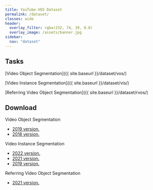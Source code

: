 ```yaml
---
title: YouTube-VOS Dataset
permalink: /dataset/
classes: wide
header:
  overlay_filter: rgba(232, 74, 39, 0.8)
  overlay_image: /assets/banner.jpg
sidebar:
  nav: "dataset"
---
```


## Tasks
[Video Object Segmentation]({{ site.baseurl }}/dataset/vos/)

[Video Instance Segmentation]({{ site.baseurl }}/dataset/vis/)

[Referring Video Object Segmentation]({{ site.baseurl }}/dataset/rvos/)


## Download
Video Object Segmentation
* [2019 version.](https://competitions.codalab.org/competitions/20127#participate-get-data)
* [2018 version.](https://competitions.codalab.org/competitions/19544#participate-get-data)

Video Instance Segmentation
* [2022 version.](https://codalab.lisn.upsaclay.fr/competitions/3410#participate-get_data)
* [2021 version.](https://competitions.codalab.org/competitions/28988#participate-get_data)
* [2019 version.](https://competitions.codalab.org/competitions/20128#participate-get_data)

Referring Video Object Segmentation
* [2021 version.](https://competitions.codalab.org/competitions/29139#participate-get_data)
